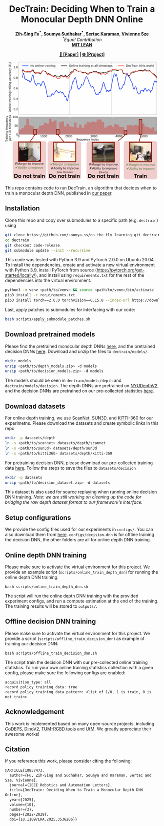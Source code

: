 <h1 align="center">DecTrain: Deciding When to Train a Monocular Depth DNN Online </h1>

<p align="center">
    <strong>
        <a href = "https://scholar.google.com/citations?user=j8Z8zWMAAAAJ&hl=en">Zih-Sing Fu</a><sup>*</sup>,
        <a href = "https://scholar.google.com/citations?user=1oZrGb4AAAAJ&hl=en">Soumya Sudhakar</a><sup>*</sup>,
        <a href = "https://karaman.mit.edu/">Sertac Karaman</a>,
        <a href = "https://eems.mit.edu/principal-investigator-vivienne-sze/">Vivienne Sze</a>
    </strong>
    <br>
    <i><sup>*</sup>Equal Contribution</i>
    <br>
    <strong>
        <a href = "https://lean.mit.edu">MIT LEAN</a>
    </strong>
</p>

<p align="center"><strong>
    <a href = "https://ieeexplore.ieee.org/document/10857473">📄 [Paper]</a> |
    <a href = "https://lean.mit.edu/papers/dectrain">🌐 [Project]</a> <!-- |
    <a href = "">🎥 [Video]</a> -->
</strong></p>

<p align="middle">
  <img src="./figures/dectrain-example.png" alt="dectrain"/>
</p>

This repo contains code to run DecTrain, an algorithm that decides when to train a monocular depth DNN, published in [our paper](https://ieeexplore.ieee.org/document/10857473).

## Installation
Clone this repo and copy over submodules to a specific path (e.g. `dectrain`) using
```bash
git clone https://github.com/soumya-ss/on_the_fly_learning.git dectrain
cd dectrain
git checkout code-release
git submodule update --init --recursive
```

This code was tested with Python 3.9 and PyTorch 2.0.0 on Ubuntu 20.04. To install the dependencies, create and activate a new virtual environment with Python 3.9, install PyTorch from source (https://pytorch.org/get-started/locally/), and install using `requirements.txt` for the rest of the dependencies into the virtual environment. 

```bash
python3 -m venv <path/to/venv> && source <path/to/venv>/bin/activate                             # create and activate virtual environment
pip3 install -r requirements.txt                                                                 # install required packages
pip3 install torch==2.0.0 torchvision==0.15.0 --index-url https://download.pytorch.org/whl/cu118 # install PyTorch 2.0.0
```
Last, apply patches to submodules for interfacing with our code:
```bash
bash scripts/apply_submodule_patches.sh
```

## Download pretrained models
Please find the pretrained monocular depth DNNs [here](https://drive.google.com/file/d/1xX1iWuWyD8JbrqCOjXCqiwitTLl-Sz9Z/view?usp=drive_link), and the pretrained decision DNNs [here](https://drive.google.com/file/d/1hJGhNJfPLnjLYYv5ZEMAbG4gZ2cOcHgU/view?usp=drive_link). Download and unzip the files to `dectrain/models/`.
```bash
mkdir models
unzip <path/to/depth_models.zip> -d models
unzip <path/to/decision_models.zip> -d models
```
The models should be seen in `dectrain/models/depth` and `dectrain/models/decision`.
The depth DNNs are pretrained on [NYUDepthV2](https://cs.nyu.edu/~fergus/datasets/nyu_depth_v2.html), and the decision DNNs are pretrained on our pre-collected statistics [here](https://drive.google.com/file/d/148MDW-8Lvz31qH-kiHL7FH_bZpjKS4vc/view?usp=drive_link).

## Download datasets
For online depth training, we use [ScanNet](http://www.scan-net.org/), [SUN3D](https://sun3d.cs.princeton.edu/), and [KITTI-360](https://www.cvlibs.net/datasets/kitti-360/) for our experimetns. Please download the datasets and create symbolic links in this repo.
```bash
mkdir -p datasets/depth
ln -s <path/to/scannet> datasets/depth/scannet
ln -s <path/to/sun3d> datasets/depth/sun3d
ln -s <path/to/kitti360> datasets/depth/kitti-360
```
For pretraining decision DNN, please download our pre-collected training data [here](https://drive.google.com/file/d/148MDW-8Lvz31qH-kiHL7FH_bZpjKS4vc/view?usp=drive_link). Follow the steps to save the files to `datasets/decision`
```bash
mkdir -p datasets
unzip <path/to/decision_dataset.zip> -d datasets
```
This dataset is also used for source replaying when running online decision DNN training. 
*Note: we are still working on cleaning up the code for bridging the raw depth dataset format to our framework's interface.*

## Setup configurations
We provide the config files used for our experiments in `configs/`. You can also download them from [here](https://drive.google.com/file/d/1LAwKkVX4qpnywntyAn22ZUdca3s4734k/view?usp=drive_link). `configs/decision-dnn` is for offline training the decision DNN, the other folders are all for online depth DNN training.

## Online depth DNN training
Please make sure to activate the virtual environment for this project. We provide an example script (`scripts/online_train_depth_dnn`) for running the online depth DNN training:
```
bash scripts/online_train_depth_dnn.sh
``` 
The script will run the online depth DNN training with the provided experiment configs, and run a compute estimation at the end of the training. The training results will be stored to `outputs/`.

## Offline decision DNN training
Please make sure to activate the virtual environment for this project. We provide a script (`scripts/offline_train_decision_dnn`) as example of training our decision DNN:
```
bash scripts/offline_train_decision_dnn.sh
``` 
The script train the decision DNN with our pre-collected online training statistics. To run your own online training statistics collection with a given config, please make sure the following configs are enabled:
```
acquisition_type: all
record_policy_training_data: true
record_policy_training_data_pattern: <list of 1/0, 1 is train, 0 is not train>
```

## Acknowledgement
This work is implemented based on many open-source projects, including [CoDEPS](https://github.com/robot-learning-freiburg/CoDEPS), [DinoV2](https://github.com/facebookresearch/dinov2), [TUM-RGBD tools](https://cvg.cit.tum.de/data/datasets/rgbd-dataset/tools) and [UfM](https://github.com/mit-lean/ufm). We greatly appreciate their awesome works!

## Citation
If you reference this work, please consider citing the following:
```
@ARTICLE{10857473,
  author={Fu, Zih-Sing and Sudhakar, Soumya and Karaman, Sertac and Sze, Vivienne},
  journal={IEEE Robotics and Automation Letters}, 
  title={DecTrain: Deciding When to Train a Monocular Depth DNN Online}, 
  year={2025},
  volume={10},
  number={3},
  pages={2822-2829},
  doi={10.1109/LRA.2025.3536206}}
```